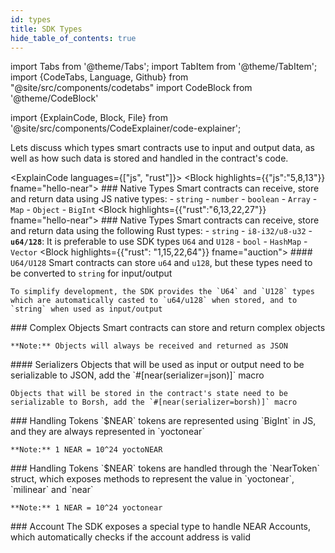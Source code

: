 ```yaml
---
id: types
title: SDK Types
hide_table_of_contents: true
---
```

import Tabs from '@theme/Tabs';
import TabItem from '@theme/TabItem';
import {CodeTabs, Language, Github} from "@site/src/components/codetabs"
import CodeBlock from '@theme/CodeBlock'

import {ExplainCode, Block, File} from '@site/src/components/CodeExplainer/code-explainer';

Lets discuss which types smart contracts use to input and output data, as well as how such data is stored and handled in the contract's code.

<ExplainCode languages={["js", "rust"]}>
  <Block highlights={{"js":"5,8,13"}} fname="hello-near">
    ### Native Types
    Smart contracts can receive, store and return data using JS native types:
    - `string`
    - `number`
    - `boolean`
    - `Array`
    - `Map`
    - `Object`
    - `BigInt`
  </Block>
  <Block highlights={{"rust":"6,13,22,27"}} fname="hello-near">
    ### Native Types
    Smart contracts can receive, store and return data using the following Rust types:
    - `string`
    - `i8-i32/u8-u32`
    - **`u64/128`**: It is preferable to use SDK types `U64` and `U128`
    - `bool`
    - `HashMap`
    - `Vector`
  </Block>
  <Block highlights={{"rust": "1,15,22,64"}} fname="auction">
    #### `U64/U128`
    Smart contracts can store `u64` and `u128`, but these types need to be converted to `string` for input/output

    To simplify development, the SDK provides the `U64` and `U128` types which are automatically casted to `u64/u128` when stored, and to `string` when used as input/output
  </Block>
  <Block highlights={{"js":"3-6", "rust": "6-9"}} fname="auction">
    ### Complex Objects
    Smart contracts can store and return complex objects

    **Note:** Objects will always be received and returned as JSON 
  </Block>
  <Block highlights={{"rust": "4"}} fname="auction">
    #### Serializers
    Objects that will be used as input or output need to be serializable to JSON, add the `#[near(serializer=json)]` macro

    Objects that will be stored in the contract's state need to be serializable to Borsh, add the `#[near(serializer=borsh)]` macro
  </Block>
  <Block highlights={{"js": "5,11,47"}} fname="auction">
    ### Handling Tokens
    `$NEAR` tokens are represented using `BigInt` in JS, and they are always represented in `yoctonear`

    **Note:** 1 NEAR = 10^24 yoctoNEAR
  </Block>
  <Block highlights={{"rust": ""}} fname="auction">
    ### Handling Tokens
    `$NEAR` tokens are handled through the `NearToken` struct, which exposes methods to represent the value in `yoctonear`, `milinear` and `near`

    **Note:** 1 NEAR = 10^24 yoctonear
  </Block>
  <Block highlights={{"js": "4", "rust": "7"}} fname="auction">
    ### Account
    The SDK exposes a special type to handle NEAR Accounts, which automatically checks if the account address is valid
  </Block>

  <File
    language="js"
    fname="hello-near" 
    url="https://github.com/near-examples/hello-near-examples/blob/main/contract-ts/src/contract.ts"
    start="2"
    end="18"
  />
  <File
    language="rust"
    fname="hello-near" 
    url="https://github.com/near-examples/hello-near-examples/blob/main/contract-rs/src/lib.rs"
    start="2"
    end="32"
  />
  <File
    language="js"
    fname="auction" 
    url="https://github.com/near-examples/auction-examples/blob/main/contract-ts/src/contract.ts"
    start="2"
    end="51"
  />
  <File
    language="rust"
    fname="auction"
    url="https://github.com/near-examples/auction-examples/blob/main/contract-rs/src/lib.rs"
    start="2"
    end="68"
  />
</ExplainCode>